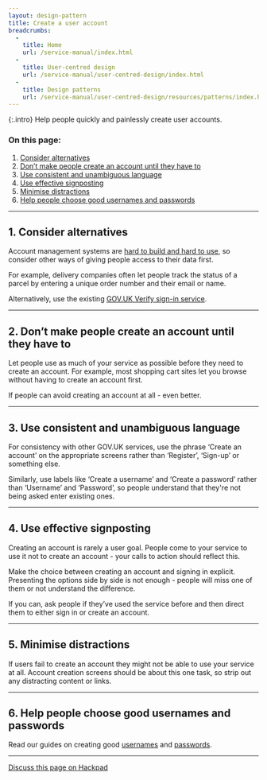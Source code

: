 ```yaml
---
layout: design-pattern
title: Create a user account
breadcrumbs:
  -
    title: Home
    url: /service-manual/index.html
  -
    title: User-centred design
    url: /service-manual/user-centred-design/index.html
  -
    title: Design patterns
    url: /service-manual/user-centred-design/resources/patterns/index.html
---
```


{:.intro}
Help people quickly and painlessly create user accounts.



### On this page:

1. [Consider alternatives](#section-1)
2. [Don’t make people create an account until they have to](#section-2)
3. [Use consistent and unambiguous language](#section-3)
4. [Use effective signposting](#section-4)
5. [Minimise distractions](#section-5)
6. [Help people choose good usernames and passwords](#section-6)

---

<h2 class="heading-36" id="section-1">1. Consider alternatives</h2>

Account management systems are [hard to build and hard to use](/service-manual/making-software/logins.html), so consider other ways of giving people access to their data first.

For example, delivery companies often let people track the status of a parcel by entering a unique order number and their email or name.

Alternatively, use the existing [GOV.UK Verify sign-in service](/service-manual/identity-assurance).

---

<h2 class="heading-36" id="section-2">2. Don’t make people create an account until they have to</h2> 
Let people use as much of your service as possible before they need to create an account. For example, most shopping cart sites let you browse without having to create an account first. 

If people can avoid creating an account at all - even better.


---

<h2 class="heading-36" id="section-3">3. Use consistent and unambiguous language</h2> 

For consistency with other GOV.UK services, use the phrase ‘Create an account’ on the appropriate screens rather than ‘Register’, ‘Sign-up’ or something else.

Similarly, use labels like ‘Create a username’ and ‘Create a password’ rather than ‘Username’ and ‘Password’, so people understand that they're not being asked enter existing ones. 

---

<h2 class="heading-36" id="section-4">4. Use effective signposting</h2> 

Creating an account is rarely a user goal. People come to your service to use it not to create an account - your calls to action should reflect this.

Make the choice between creating an account and signing in explicit. Presenting the options side by side is not enough - people will miss one of them or not understand the difference.

If you can, ask people if they’ve used the service before and then direct them to either sign in or create an account.

---

<h2 class="heading-36" id="section-5">5. Minimise distractions</h2> 

If users fail to create an account they might not be able to use your service at all. Account creation screens should be about this one task, so strip out any distracting content or links.

---

<h2 class="heading-36" id="section-6">6. Help people choose good usernames and passwords</h2>  

Read our guides on creating good [usernames](create-username) and [passwords](create-password).


---

[Discuss this page on Hackpad](https://designpatterns.hackpad.com/Creating-an-account-MnenihoDQ9J)

